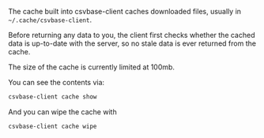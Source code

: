 <!--
title = "How does csvbase-client's cache work?"
description = "Avoiding pointless redownloads of unchanged tables"
draft = true
created = 2024-05-24
updated = 2024-05-24
-->

The cache built into csvbase-client caches downloaded files, usually in
`~/.cache/csvbase-client`.

Before returning any data to you, the client first checks whether the cached
data is up-to-date with the server, so no stale data is ever returned from the
cache.

The size of the cache is currently limited at 100mb.

You can see the contents via:

```bash
csvbase-client cache show
```

And you can wipe the cache with

```
csvbase-client cache wipe
```
